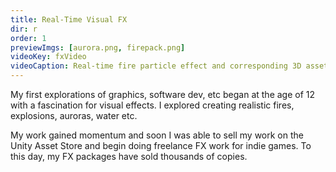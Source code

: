 ```yaml
---
title: Real-Time Visual FX
dir: r
order: 1
previewImgs: [aurora.png, firepack.png]
videoKey: fxVideo
videoCaption: Real-time fire particle effect and corresponding 3D assets rendered in Unity3D
---
```

My first explorations of graphics, software dev, etc began at the age of 12 with a fascination for visual effects. I explored creating realistic fires, explosions, auroras, water etc. 

My work gained momentum and soon I was able to sell my work on the Unity Asset Store and begin doing freelance FX work for indie games. To this day, my FX packages have sold thousands of copies.  